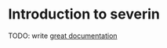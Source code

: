 # Introduction to severin

TODO: write [great documentation](http://jacobian.org/writing/what-to-write/)
